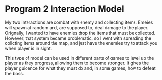 # Program 2 Interaction Model

My two interactions are combat with enemy and collecting items. Emeies will spawn at random and, are supposed to, deal
damage to the player. Orignally, I wanted to have enemies drop the items that must be collected. However, that system became problematic,
so I went with spreading the collcting items around the map, and just have the enemies try to attack you when player is in sight.

This type of model can be used in different parts of games to level up the player as they progress, allowing them to
become stronger. It gives the player guidence for what they must do and, in some games, how to defeat the boss. 


